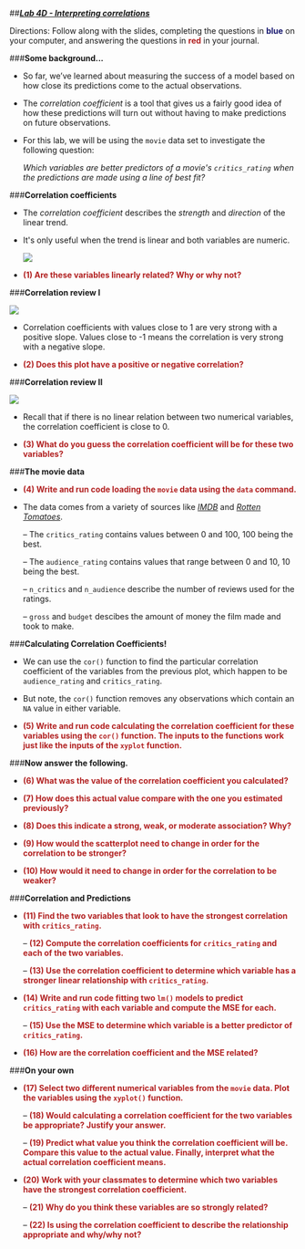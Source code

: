 ##***<u>Lab 4D - Interpreting correlations</u>***

Directions: Follow along with the slides, completing the questions in <span style="color:midnightblue;">**blue**</span> on your computer, and answering the questions in <span style="color:firebrick;">**red**</span> in your journal.

###**Some background...**
* So far, we’ve learned about measuring the success of a model based on how close its
predictions come to the actual observations.

* The *correlation coefficient* is a tool that gives us a fairly good idea of how these predictions will
turn out without having to make predictions on future observations.

* For this lab, we will be using the ```movie``` data set to investigate the following question:

    *Which variables are better predictors of a movie's ```critics_rating``` when the predictions are
    made using a line of best fit?*

###**Correlation coefficients**

* The *correlation coefficient* describes the *strength* and *direction* of the linear trend.

* It's only useful when the trend is linear and both variables are numeric.

    <img src="../../img/4xd0a.png" />

* <span style="color:firebrick;">**(1) Are these variables linearly related? Why or why not?**</span>

###**Correlation review I**

<img src="../../img/4xd0a.png" />

* Correlation coefficients with values close to 1 are very strong with a positive slope. Values close
to -1 means the correlation is very strong with a negative slope.

* <span style="color:firebrick;">**(2) Does this plot have a positive or negative correlation?**</span>

###**Correlation review II**

<img src="../../img/4xd0a.png" />

* Recall that if there is no linear relation between two numerical variables, the correlation
coefficient is close to 0.

* <span style="color:firebrick;">**(3) What do you guess the correlation coefficient will be for these
two variables?**</span>

###**The movie data**
* <span style="color:firebrick;">**(4) Write and run code loading the ```movie``` data using the ```data``` command.**</span>

* The data comes from a variety of sources like [*IMDB*](https://www.imdb.com/) and [*Rotten Tomatoes*](https://www.rottentomatoes.com/).

    – The ```critics_rating``` contains values between 0 and 100, 100 being the best.

    – The ```audience_rating``` contains values that range between 0 and 10, 10 being the best.

    – ```n_critics``` and ```n_audience``` describe the number of reviews used for the ratings.

    – ```gross``` and ```budget``` descibes the amount of money the film made and took to make.

###**Calculating Correlation Coefficients!**
* We can use the ```cor()``` function to find the particular correlation coefficient of the variables from
the previous plot, which happen to be ```audience_rating``` and ```critics_rating```.

* But note, the ```cor()``` function removes any observations which contain an ```NA``` value in either variable.

* <span style="color:firebrick;">**(5) Write and run code calculating the correlation coefficient for these variables using the ```cor()``` function. The inputs to the functions work just like the inputs of the ```xyplot``` function.**</span>

###**Now answer the following.**
* <span style="color:firebrick;">**(6) What was the value of the correlation coefficient you calculated?**</span>

* <span style="color:firebrick;">**(7) How does this actual value compare with the one you estimated previously?**</span>

* <span style="color:firebrick;">**(8) Does this indicate a strong, weak, or moderate association? Why?**</span>

* <span style="color:firebrick;">**(9) How would the scatterplot need to change in order for the correlation to be stronger?**</span>

* <span style="color:firebrick;">**(10) How would it need to change in order for the correlation to be weaker?**</span>

###**Correlation and Predictions**
* <span style="color:firebrick;">**(11) Find the two variables that look to have the strongest correlation with ```critics_rating```.**</span>

    – <span style="color:firebrick;">**(12) Compute the correlation coefficients for ```critics_rating``` and each of the two variables.**</span>

    – <span style="color:firebrick;">**(13) Use the correlation coefficient to determine which variable has a stronger linear
    relationship with ```critics_rating```.**</span>

* <span style="color:firebrick;">**(14) Write and run code fitting two ```lm()``` models to predict ```critics_rating``` with each variable and compute the MSE for each.**</span>

    – <span style="color:firebrick;">**(15) Use the MSE to determine which variable is a better predictor of ```critics_rating```.**</span>

* <span style="color:firebrick;">**(16) How are the correlation coefficient and the MSE related?**</span>

###**On your own**
* <span style="color:firebrick;">**(17) Select two different numerical variables from the ```movie``` data. Plot the variables using the ```xyplot()``` function.**</span>

    – <span style="color:firebrick;">**(18) Would calculating a correlation coefficient for the two variables be appropriate?
    Justify your answer.**</span>

    – <span style="color:firebrick;">**(19) Predict what value you think the correlation coefficient will be. Compare this value
    to the actual value. Finally, interpret what the actual correlation coefficient
    means.**</span>

* <span style="color:firebrick;">**(20) Work with your classmates to determine which two variables have the strongest correlation
coefficient.**</span>

    – <span style="color:firebrick;">**(21) Why do you think these variables are so strongly related?**</span>
    
    – <span style="color:firebrick;">**(22) Is using the correlation coefficient to describe the relationship appropriate and why/why not?**</span>